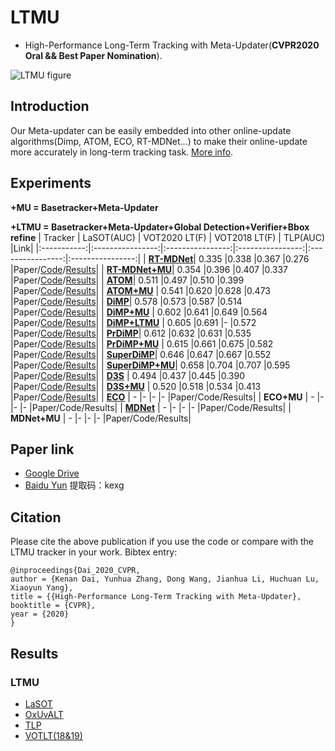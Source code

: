 # LTMU
- High-Performance Long-Term Tracking with Meta-Updater(**CVPR2020 Oral && Best Paper Nomination**).

![LTMU figure](framework.jpg)

## Introduction 
Our Meta-updater can be easily embedded into other online-update algorithms(Dimp, ATOM, ECO, RT-MDNet...) to make their online-update more accurately in long-term tracking task. [More info](https://zhuanlan.zhihu.com/p/130322874).
## Experiments
**+MU = Basetracker+Meta-Updater**

**+LTMU = Basetracker+Meta-Updater+Global Detection+Verifier+Bbox refine**
| Tracker            | LaSOT(AUC)    | VOT2020 LT(F) | VOT2018 LT(F) | TLP(AUC) |Link|
|:-----------:|:----------------:|:----------------:|:----------------:|:----------------:|:----------------:|
| [**RT-MDNet**](https://github.com/IlchaeJung/RT-MDNet)| 0.335               |0.338             |0.367             |0.276             |Paper/[Code](https://github.com/IlchaeJung/RT-MDNet)/[Results](https://drive.google.com/file/d/1cZOdhhlR59sOSqRdKSfRZ6YelUvp8pF5/view?usp=sharing)|
| [**RT-MDNet+MU**](https://github.com/Daikenan/LTMU/tree/master/RTMD_MU)| 0.354               |0.396             |0.407             |0.337             |Paper/[Code](https://github.com/Daikenan/LTMU/tree/master/RTMD_MU)/[Results](https://drive.google.com/file/d/1pwwh4SQZ6bSfEN_vOYYMrvo0uUzBC015/view?usp=sharing)|
| [**ATOM**](https://github.com/visionml/pytracking)| 0.511               |0.497             |0.510             |0.399             |Paper/[Code](https://github.com/visionml/pytracking)/[Results](https://drive.google.com/file/d/1ZhtBjKqrkWiTpCd8pt9os3Jl_vVJV_zV/view?usp=sharing)|
| [**ATOM+MU**](https://github.com/Daikenan/LTMU/tree/master/ATOM_MU)    | 0.541               |0.620             |0.628             |0.473             |Paper/[Code](https://github.com/Daikenan/LTMU/tree/master/ATOM_MU)/[Results](https://drive.google.com/file/d/1OKYwtywT5moGjtc-1-xOLHZqEi9nt6Bu/view?usp=sharing)|
| [**DiMP**](https://github.com/visionml/pytracking)| 0.578               |0.573             |0.587             |0.514             |Paper/[Code](https://github.com/visionml/pytracking)/[Results](https://drive.google.com/file/d/1gJKjuqW3VMEW7190xC_06S4lAJGpkega/view?usp=sharing)|
| [**DiMP+MU**](https://github.com/Daikenan/LTMU/tree/master/DiMP_MU)    | 0.602               |0.641             |0.649             |0.564             |Paper/[Code](https://github.com/Daikenan/LTMU/tree/master/DiMP_MU)/[Results](https://drive.google.com/file/d/15gjx9HXQC64l09GsTGUxWq1NAb3N_URy/view?usp=sharing)|
| [**DiMP+LTMU**](https://github.com/Daikenan/LTMU/tree/master/DiMP_LTMU)    | 0.605               |0.691             |-             |0.572             |Paper/[Code](https://github.com/Daikenan/LTMU/tree/master/DiMP_LTMU)/[Results](https://drive.google.com/file/d/12ufrxmdpIUM4YTbBK91bHZvlQ9kG1aEZ/view?usp=sharing)|
| [**PrDiMP**](https://github.com/visionml/pytracking)| 0.612               |0.632             |0.631             |0.535             |Paper/[Code](https://github.com/visionml/pytracking)/[Results](https://drive.google.com/file/d/1dCha10-ENvcEQpZDMwpnO-Bfbb0gfZdi/view?usp=sharing)|
| [**PrDiMP+MU**](https://github.com/Daikenan/LTMU/tree/master/PrDiMP_MU)  | 0.615               |0.661             |0.675             |0.582             |Paper/[Code](https://github.com/Daikenan/LTMU/tree/master/PrDiMP_MU)/[Results](https://drive.google.com/file/d/1bU1-qQd0P9NRndsnEBIeXXU4kkmn1gtT/view?usp=sharing)|
| [**SuperDiMP**](https://github.com/visionml/pytracking)| 0.646               |0.647             |0.667             |0.552             |Paper/[Code](https://github.com/visionml/pytracking)/[Results](https://drive.google.com/file/d/1P8E0oRXGM_-hneYU_QTz1Gpl4LjAg5tj/view?usp=sharing)|
| [**SuperDiMP+MU**](https://github.com/Daikenan/LTMU/tree/master/Super_DiMP_MU)| 0.658               |0.704             |0.707             |0.595             |Paper/[Code](https://github.com/Daikenan/LTMU/tree/master/Super_DiMP_MU)/[Results](https://drive.google.com/file/d/1Mejp1JXcStZYa9NcoE9BaiEwaEEVlVJr/view?usp=sharing)|
| [**D3S**](https://github.com/alanlukezic/d3s)        |     0.494               |0.437                 |0.445                 |0.390                 |Paper/[Code](https://github.com/alanlukezic/d3)/[Results](https://drive.google.com/file/d/1GATY6GgUBCljAZyvBfViQsA3Cbg6aeeR/view?usp=sharing)|
| [**D3S+MU**](https://github.com/Daikenan/LTMU/tree/master/D3S_MU)     |       0.520             |0.518                 |0.534                 |0.413                 |Paper/[Code](https://github.com/Daikenan/LTMU/tree/master/D3S_MU)/[Results](https://drive.google.com/file/d/1Tm4dWyGdyHo81CyfDPkTcl5-R9m0Z8c_/view?usp=sharing)|
| [**ECO**](https://github.com/visionml/pytracking)        | -                   |-                 |-                 |-                 |Paper/Code/Results|
| **ECO+MU**     | -                   |-                 |-                 |-                 |Paper/Code/Results|
| [**MDNet**](https://github.com/hyeonseobnam/py-MDNet)        | -                   |-                 |-                 |-                 |Paper/Code/Results|
| **MDNet+MU**     | -                   |-                 |-                 |-                 |Paper/Code/Results|

## Paper link
- [Google Drive](https://drive.google.com/open?id=14CGBaVl8sNIYRi0tQ5E_wsjpHiINu9Jk)
- [Baidu Yun](https://pan.baidu.com/s/1jhPOdYoNRVD30Mr5okkv2g)   提取码：kexg
## Citation
Please cite the above publication if you use the code or compare with the LTMU tracker in your work. Bibtex entry:
```
@inproceedings{Dai_2020_CVPR,
author = {Kenan Dai, Yunhua Zhang, Dong Wang, Jianhua Li, Huchuan Lu, Xiaoyun Yang},
title = {{High-Performance Long-Term Tracking with Meta-Updater},
booktitle = {CVPR},
year = {2020}
}
```
## Results
### LTMU
- [LaSOT](https://drive.google.com/file/d/1xIuvvgyjPF439db3TU-rtfWtyf8R0o_l/view?usp=sharing)
- [OxUvALT](https://drive.google.com/open?id=1dAyYSpAJhMd6mFE2uRPblCwkciuA2fUf)
- [TLP](https://drive.google.com/open?id=1Heg_Pwv021pl47ekHM40H1H2tn3KjF4I)
- [VOTLT(18&19)](https://drive.google.com/open?id=1Wh4MTEavqUs4FZtH7jGJQsdSAR0ThdeA)

